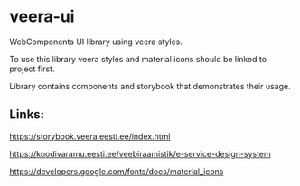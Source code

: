 # veera-ui
WebComponents UI library using veera styles.

To use this library veera styles and material icons should be linked to project first.

Library contains components and storybook that demonstrates their usage.

## Links:

https://storybook.veera.eesti.ee/index.html

https://koodivaramu.eesti.ee/veebiraamistik/e-service-design-system

https://developers.google.com/fonts/docs/material_icons
